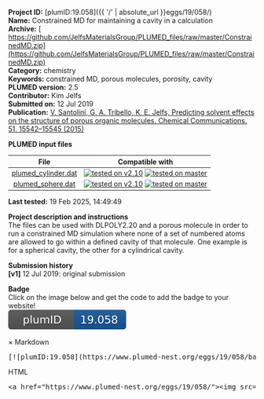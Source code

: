 **Project ID:** [plumID:19.058]({{ '/' | absolute_url }}eggs/19/058/)  
**Name:**  Constrained MD for maintaining a cavity in a calculation  
**Archive:** [ https://github.com/JelfsMaterialsGroup/PLUMED_files/raw/master/ConstrainedMD.zip](https://github.com/JelfsMaterialsGroup/PLUMED_files/raw/master/ConstrainedMD.zip)  
**Category:**  chemistry  
**Keywords:**  constrained MD, porous molecules, porosity, cavity  
**PLUMED version:**  2.5  
**Contributor:**  Kim Jelfs  
**Submitted on:** 12 Jul 2019  
**Publication:** [V. Santolini, G. A. Tribello, K. E. Jelfs, Predicting solvent effects on the structure of porous organic molecules. Chemical Communications. 51, 15542–15545 (2015)](http://dx.doi.org/10.1039/C5CC05344G)  
  
**PLUMED input files**  
  
| File     | Compatible with |  
|:--------:|:--------:|  
| [plumed_cylinder.dat](./data/plumed_cylinder.dat.md) |  [![tested on v2.10](https://img.shields.io/badge/v2.10-passing-green.svg)](data/plumed_cylinder.dat.plumed.stderr) [![tested on master](https://img.shields.io/badge/master-passing-green.svg)](data/plumed_cylinder.dat.plumed_master.stderr) |  
| [plumed_sphere.dat](./data/plumed_sphere.dat.md) |  [![tested on v2.10](https://img.shields.io/badge/v2.10-passing-green.svg)](data/plumed_sphere.dat.plumed.stderr) [![tested on master](https://img.shields.io/badge/master-passing-green.svg)](data/plumed_sphere.dat.plumed_master.stderr) |  
  
**Last tested:**  19 Feb 2025, 14:49:49
  
**Project description and instructions**  
The files can be used with DLPOLY2.20 and a porous molecule in order to run a constrained MD simulation where none of a set of numbered atoms are allowed to go within a defined cavity of that molecule. One example is for a spherical cavity, the other for a cylindrical cavity. 

  
**Submission history**  
**[v1]** 12 Jul 2019: original submission  
  
**Badge**  
Click on the image below and get the code to add the badge to your website!  
<img src="./badge.svg" alt="plumeDnest:19.058" id="myBtn" class="badge">
<div id="myModal" class="modal">
  <div class="modal-content">
    <span class="close">&times;</span>
    Markdown<pre>[![plumID:19.058](https://www.plumed-nest.org/eggs/19/058/badge.svg)](https://www.plumed-nest.org/eggs/19/058/)</pre>
    HTML<pre>&lt;a href="https://www.plumed-nest.org/eggs/19/058/"&gt;&lt;img src="https://www.plumed-nest.org/eggs/19/058/badge.svg" alt="plumID:19.058"&gt;&lt;/a&gt;</pre>
  </div>
</div>
